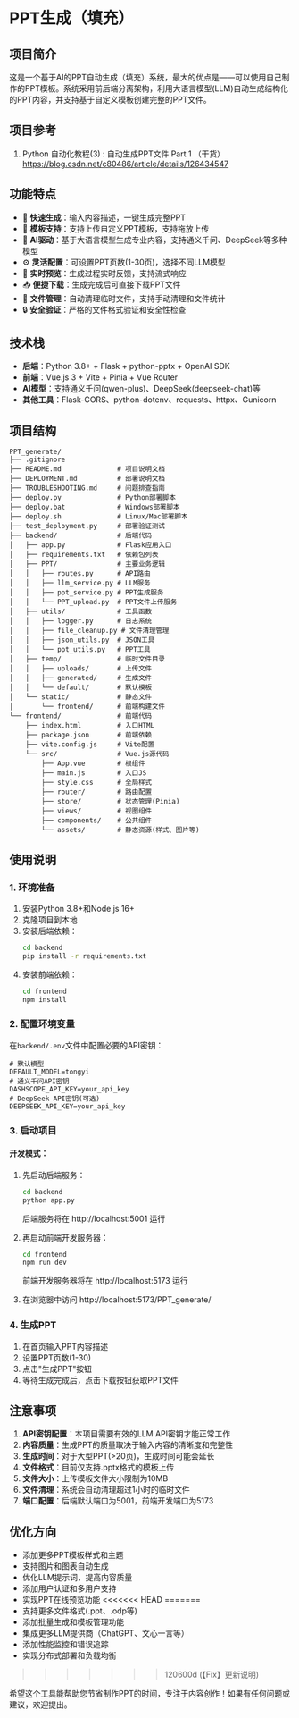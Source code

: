 # PPT生成（填充）

## 项目简介
这是一个基于AI的PPT自动生成（填充）系统，最大的优点是——可以使用自己制作的PPT模板。系统采用前后端分离架构，利用大语言模型(LLM)自动生成结构化的PPT内容，并支持基于自定义模板创建完整的PPT文件。

## 项目参考
1. Python 自动化教程(3) : 自动生成PPT文件 Part 1 （干货） https://blog.csdn.net/c80486/article/details/126434547

## 功能特点
- 🚀 **快速生成**：输入内容描述，一键生成完整PPT
- 🎨 **模板支持**：支持上传自定义PPT模板，支持拖放上传
- 🧠 **AI驱动**：基于大语言模型生成专业内容，支持通义千问、DeepSeek等多种模型
- ⚙️ **灵活配置**：可设置PPT页数(1-30页)，选择不同LLM模型
- 🔄 **实时预览**：生成过程实时反馈，支持流式响应
- 📥 **便捷下载**：生成完成后可直接下载PPT文件
- 📁 **文件管理**：自动清理临时文件，支持手动清理和文件统计
- 🔒 **安全验证**：严格的文件格式验证和安全性检查

## 技术栈
- **后端**：Python 3.8+ + Flask + python-pptx + OpenAI SDK
- **前端**：Vue.js 3 + Vite + Pinia + Vue Router
- **AI模型**：支持通义千问(qwen-plus)、DeepSeek(deepseek-chat)等
- **其他工具**：Flask-CORS、python-dotenv、requests、httpx、Gunicorn

## 项目结构
```
PPT_generate/
├── .gitignore
├── README.md              # 项目说明文档
├── DEPLOYMENT.md          # 部署说明文档
├── TROUBLESHOOTING.md     # 问题排查指南
├── deploy.py              # Python部署脚本
├── deploy.bat             # Windows部署脚本
├── deploy.sh              # Linux/Mac部署脚本
├── test_deployment.py     # 部署验证测试
├── backend/               # 后端代码
│   ├── app.py             # Flask应用入口
│   ├── requirements.txt   # 依赖包列表
│   ├── PPT/               # 主要业务逻辑
│   │   ├── routes.py      # API路由
│   │   ├── llm_service.py # LLM服务
│   │   ├── ppt_service.py # PPT生成服务
│   │   └── PPT_upload.py  # PPT文件上传服务
│   ├── utils/             # 工具函数
│   │   ├── logger.py      # 日志系统
│   │   ├── file_cleanup.py # 文件清理管理
│   │   ├── json_utils.py  # JSON工具
│   │   └── ppt_utils.py   # PPT工具
│   ├── temp/              # 临时文件目录
│   │   ├── uploads/       # 上传文件
│   │   ├── generated/     # 生成文件
│   │   └── default/       # 默认模板
│   └── static/            # 静态文件
│       └── frontend/      # 前端构建文件
└── frontend/              # 前端代码
    ├── index.html         # 入口HTML
    ├── package.json       # 前端依赖
    ├── vite.config.js     # Vite配置
    └── src/               # Vue.js源代码
        ├── App.vue        # 根组件
        ├── main.js        # 入口JS
        ├── style.css      # 全局样式
        ├── router/        # 路由配置
        ├── store/         # 状态管理(Pinia)
        ├── views/         # 视图组件
        ├── components/    # 公共组件
        └── assets/        # 静态资源(样式、图片等)
```

## 使用说明
### 1. 环境准备
1. 安装Python 3.8+和Node.js 16+
2. 克隆项目到本地
3. 安装后端依赖：
   ```bash
   cd backend
   pip install -r requirements.txt
   ```
4. 安装前端依赖：
   ```bash
   cd frontend
   npm install
   ```

### 2. 配置环境变量
在`backend/.env`文件中配置必要的API密钥：
```
# 默认模型
DEFAULT_MODEL=tongyi
# 通义千问API密钥
DASHSCOPE_API_KEY=your_api_key
# DeepSeek API密钥(可选)
DEEPSEEK_API_KEY=your_api_key
```

### 3. 启动项目

#### 开发模式：
1. 先启动后端服务：
   ```bash
   cd backend
   python app.py
   ```
   后端服务将在 http://localhost:5001 运行

2. 再启动前端开发服务器：
   ```bash
   cd frontend
   npm run dev
   ```
   前端开发服务器将在 http://localhost:5173 运行

3. 在浏览器中访问 http://localhost:5173/PPT_generate/

### 4. 生成PPT
1. 在首页输入PPT内容描述
2. 设置PPT页数(1-30)
3. 点击"生成PPT"按钮
4. 等待生成完成后，点击下载按钮获取PPT文件

## 注意事项
1. **API密钥配置**：本项目需要有效的LLM API密钥才能正常工作
2. **内容质量**：生成PPT的质量取决于输入内容的清晰度和完整性
3. **生成时间**：对于大型PPT(>20页)，生成时间可能会延长
4. **文件格式**：目前仅支持.pptx格式的模板上传
5. **文件大小**：上传模板文件大小限制为10MB
6. **文件清理**：系统会自动清理超过1小时的临时文件
7. **端口配置**：后端默认端口为5001，前端开发端口为5173

## 优化方向
- 添加更多PPT模板样式和主题
- 支持图片和图表自动生成
- 优化LLM提示词，提高内容质量
- 添加用户认证和多用户支持
- 实现PPT在线预览功能
<<<<<<< HEAD
=======
- 支持更多文件格式(.ppt、.odp等)
- 添加批量生成和模板管理功能
- 集成更多LLM提供商（ChatGPT、文心一言等）
- 添加性能监控和错误追踪
- 实现分布式部署和负载均衡
  
>>>>>>> 120600d (【Fix】更新说明)

希望这个工具能帮助您节省制作PPT的时间，专注于内容创作！如果有任何问题或建议，欢迎提出。